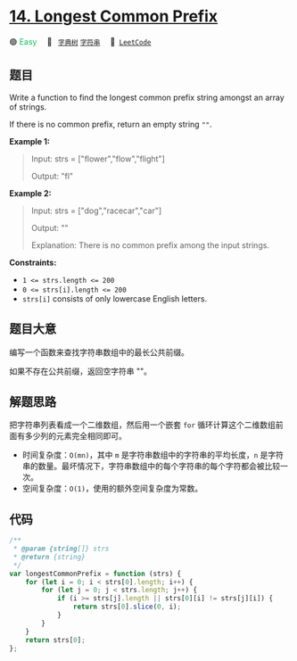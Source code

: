 # [14. Longest Common Prefix](https://leetcode.com/problems/longest-common-prefix/)

🟢 <font color=#15bd66>Easy</font>&emsp; 🔖&ensp; [`字典树`](/leetcode/outline/tag/trie.md) [`字符串`](/leetcode/outline/tag/string.md)&emsp; 🔗&ensp;[`LeetCode`](https://leetcode.com/problems/longest-common-prefix/)

## 题目

Write a function to find the longest common prefix string amongst an array of
strings.

If there is no common prefix, return an empty string `""`.

**Example 1:**

> Input: strs = ["flower","flow","flight"]
>
> Output: "fl"

**Example 2:**

> Input: strs = ["dog","racecar","car"]
>
> Output: ""
>
> Explanation: There is no common prefix among the input strings.

**Constraints:**

- `1 <= strs.length <= 200`
- `0 <= strs[i].length <= 200`
- `strs[i]` consists of only lowercase English letters.

## 题目大意

编写一个函数来查找字符串数组中的最长公共前缀。

如果不存在公共前缀，返回空字符串 ""。

## 解题思路

把字符串列表看成一个二维数组，然后用一个嵌套 `for` 循环计算这个二维数组前面有多少列的元素完全相同即可。

- 时间复杂度：`O(mn)`，其中 `m` 是字符串数组中的字符串的平均长度，`n` 是字符串的数量。最坏情况下，字符串数组中的每个字符串的每个字符都会被比较一次。
- 空间复杂度：`O(1)`，使用的额外空间复杂度为常数。

## 代码

```javascript
/**
 * @param {string[]} strs
 * @return {string}
 */
var longestCommonPrefix = function (strs) {
	for (let i = 0; i < strs[0].length; i++) {
		for (let j = 0; j < strs.length; j++) {
			if (i >= strs[j].length || strs[0][i] != strs[j][i]) {
				return strs[0].slice(0, i);
			}
		}
	}
	return strs[0];
};
```
